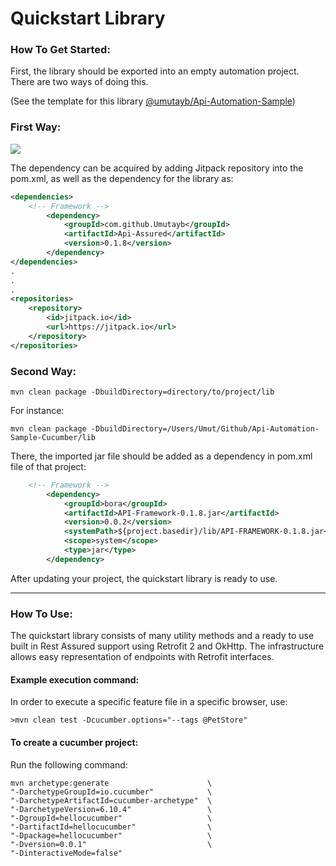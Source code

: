 # Quickstart Library

### How To Get Started:

First, the library should be exported into an empty automation project. There are two ways of doing this. 

(See the template for this library [@umutayb/Api-Automation-Sample](https://github.com/Umutayb/Api-Automation-Sample))

### First Way:

[![](https://jitpack.io/v/umutayb/api-assured.svg)](https://jitpack.io/#umutayb/api-assured)

The dependency can be acquired by adding Jitpack repository into the pom.xml, as well as the dependency for the library as:
```xml
<dependencies>
    <!-- Framework -->
        <dependency>
            <groupId>com.github.Umutayb</groupId>
            <artifactId>Api-Assured</artifactId>
            <version>0.1.8</version>
        </dependency>   
</dependencies>
.
.
.
<repositories>
    <repository>
        <id>jitpack.io</id>
        <url>https://jitpack.io</url>
    </repository>
</repositories>
```
### Second Way:
```shell
mvn clean package -DbuildDirectory=directory/to/project/lib
```
For instance:
```shell
mvn clean package -DbuildDirectory=/Users/Umut/Github/Api-Automation-Sample-Cucumber/lib
```
There, the imported jar file should be added as a dependency in pom.xml file of that project:
```xml
    <!-- Framework -->
        <dependency>
            <groupId>bora</groupId>
            <artifactId>API-Framework-0.1.8.jar</artifactId>
            <version>0.0.2</version>
            <systemPath>${project.basedir}/lib/API-FRAMEWORK-0.1.8.jar</systemPath>
            <scope>system</scope>
            <type>jar</type>
        </dependency>
```

After updating your project, the quickstart library is ready to use.
___
### How To Use:

The quickstart library consists of many utility methods and a ready to use built in Rest Assured support using Retrofit 2 and OkHttp.
The infrastructure allows easy representation of endpoints with Retrofit interfaces.

#### Example execution command:
In order to execute a specific feature file in a specific browser, use:
 ```shell
>mvn clean test -Dcucumber.options="--tags @PetStore"
 ```

#### To create a cucumber project:
Run the following command:
````shell
mvn archetype:generate                      \
"-DarchetypeGroupId=io.cucumber"            \
"-DarchetypeArtifactId=cucumber-archetype"  \
"-DarchetypeVersion=6.10.4"                 \
"-DgroupId=hellocucumber"                   \
"-DartifactId=hellocucumber"                \
"-Dpackage=hellocucumber"                   \
"-Dversion=0.0.1"                           \
"-DinteractiveMode=false"
````
